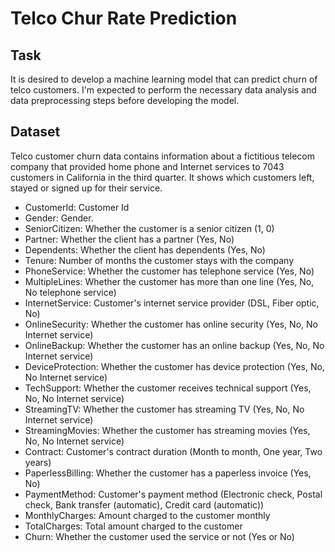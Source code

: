 # Telco Chur Rate Prediction

## Task
It is desired to develop a machine learning model that can predict churn of telco customers. I'm expected to perform the necessary data analysis and data preprocessing steps before developing the model.

## Dataset
Telco customer churn data contains information about a fictitious telecom company that provided home phone and Internet services to 7043 customers in California in the third quarter. It shows which customers left, stayed or signed up for their service.

- CustomerId: Customer Id
- Gender: Gender.
- SeniorCitizen: Whether the customer is a senior citizen (1, 0)
- Partner: Whether the client has a partner (Yes, No)
- Dependents: Whether the client has dependents (Yes, No)
- Tenure: Number of months the customer stays with the company
- PhoneService: Whether the customer has telephone service (Yes, No)
- MultipleLines: Whether the customer has more than one line (Yes, No, No telephone service)
- InternetService: Customer's internet service provider (DSL, Fiber optic, No)
- OnlineSecurity: Whether the customer has online security (Yes, No, No Internet service)
- OnlineBackup: Whether the customer has an online backup (Yes, No, No Internet service)
- DeviceProtection: Whether the customer has device protection (Yes, No, No Internet service)
- TechSupport: Whether the customer receives technical support (Yes, No, No Internet service)
- StreamingTV: Whether the customer has streaming TV (Yes, No, No Internet service)
- StreamingMovies: Whether the customer has streaming movies (Yes, No, No Internet service)
- Contract: Customer's contract duration (Month to month, One year, Two years)
- PaperlessBilling: Whether the customer has a paperless invoice (Yes, No)
- PaymentMethod: Customer's payment method (Electronic check, Postal check, Bank transfer (automatic), Credit card (automatic))
- MonthlyCharges: Amount charged to the customer monthly
- TotalCharges: Total amount charged to the customer
- Churn: Whether the customer used the service or not (Yes or No)